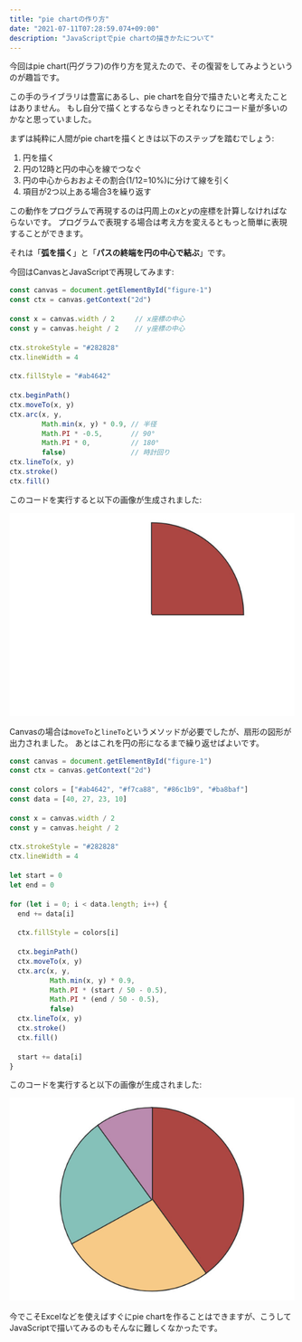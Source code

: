 ```yaml
---
title: "pie chartの作り方"
date: "2021-07-11T07:28:59.074+09:00"
description: "JavaScriptでpie chartの描きかたについて"
---
```


今回はpie chart(円グラフ)の作り方を覚えたので、その復習をしてみようというのが趣旨です。

この手のライブラリは豊富にあるし、pie chartを自分で描きたいと考えたことはありません。
もし自分で描くとするならきっとそれなりにコード量が多いのかなと思っていました。

まずは純粋に人間がpie chartを描くときは以下のステップを踏むでしょう:

1. 円を描く
2. 円の12時と円の中心を線でつなぐ
3. 円の中心からおおよその割合(1/12=10%)に分けて線を引く
4. 項目が2つ以上ある場合3を繰り返す

この動作をプログラムで再現するのは円周上の*x*と*y*の座標を計算しなければならないです。
プログラムで表現する場合は考え方を変えるともっと簡単に表現することができます。

それは「**弧を描く**」と「**パスの終端を円の中心で結ぶ**」です。

今回はCanvasとJavaScriptで再現してみます:

```javascript
const canvas = document.getElementById("figure-1")
const ctx = canvas.getContext("2d")

const x = canvas.width / 2     // x座標の中心
const y = canvas.height / 2    // y座標の中心

ctx.strokeStyle = "#282828"
ctx.lineWidth = 4

ctx.fillStyle = "#ab4642"

ctx.beginPath()
ctx.moveTo(x, y)
ctx.arc(x, y,
        Math.min(x, y) * 0.9, // 半径
        Math.PI * -0.5,       // 90°
        Math.PI * 0,          // 180°
        false)                // 時計回り
ctx.lineTo(x, y)
ctx.stroke()
ctx.fill()
```

このコードを実行すると以下の画像が生成されました:

![figure-1](./figure-1.jpeg)

Canvasの場合は`moveTo`と`lineTo`というメソッドが必要でしたが、扇形の図形が出力されました。
あとはこれを円の形になるまで繰り返せばよいです。

```javascript
const canvas = document.getElementById("figure-1")
const ctx = canvas.getContext("2d")

const colors = ["#ab4642", "#f7ca88", "#86c1b9", "#ba8baf"]
const data = [40, 27, 23, 10]

const x = canvas.width / 2
const y = canvas.height / 2

ctx.strokeStyle = "#282828"
ctx.lineWidth = 4

let start = 0
let end = 0

for (let i = 0; i < data.length; i++) {
  end += data[i]

  ctx.fillStyle = colors[i]

  ctx.beginPath()
  ctx.moveTo(x, y)
  ctx.arc(x, y,
          Math.min(x, y) * 0.9,
          Math.PI * (start / 50 - 0.5),
          Math.PI * (end / 50 - 0.5),
          false)
  ctx.lineTo(x, y)
  ctx.stroke()
  ctx.fill()

  start += data[i]
}
```

このコードを実行すると以下の画像が生成されました:

![figure-2](./figure-2.jpeg)

今でこそExcelなどを使えばすぐにpie chartを作ることはできますが、こうしてJavaScriptで描いてみるのもそんなに難しくなかったです。
